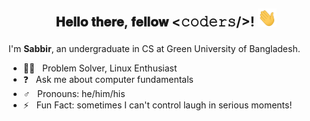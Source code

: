 ## <p align="center"> 𝐇𝐞𝐥𝐥𝐨 𝐭𝐡𝐞𝐫𝐞, 𝐟𝐞𝐥𝐥𝐨𝐰 <𝚌𝚘𝚍𝚎𝚛𝚜/>! <img src="https://raw.githubusercontent.com/shmVirus/asstes/main/hello.gif" width="30px"></p>

I'm **Sabbir**, an undergraduate in CS at Green University of Bangladesh.
- :man_technologist: &nbsp; Problem Solver, Linux Enthusiast
- :question: &nbsp; Ask me about computer fundamentals
- :male_sign: &nbsp; Pronouns: he/him/his
- :zap: &nbsp; Fun Fact: sometimes I can't control laugh in serious moments!
